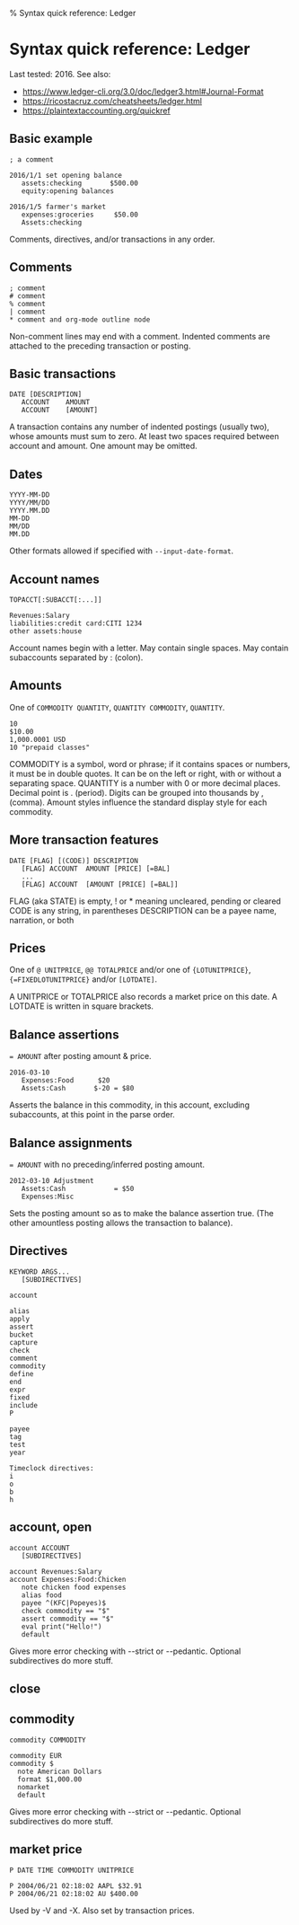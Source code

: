 % Syntax quick reference: Ledger

# Syntax quick reference: Ledger

Last tested: 2016.
See also:
- https://www.ledger-cli.org/3.0/doc/ledger3.html#Journal-Format
- https://ricostacruz.com/cheatsheets/ledger.html
- https://plaintextaccounting.org/quickref

## Basic example

    ; a comment

    2016/1/1 set opening balance
       assets:checking       $500.00
       equity:opening balances

    2016/1/5 farmer's market
       expenses:groceries     $50.00
       Assets:checking

Comments, directives, and/or transactions in any order.

## Comments

    ; comment
    # comment
    % comment
    | comment
    * comment and org-mode outline node

Non-comment lines may end with a comment.
Indented comments are attached to the preceding transaction or posting.

## Basic transactions

    DATE [DESCRIPTION]
       ACCOUNT    AMOUNT
       ACCOUNT    [AMOUNT]

A transaction contains any number of indented postings (usually two), whose amounts must sum to zero.
At least two spaces required between account and amount.
One amount may be omitted.

## Dates

    YYYY-MM-DD
    YYYY/MM/DD
    YYYY.MM.DD
    MM-DD
    MM/DD
    MM.DD

Other formats allowed if specified with `--input-date-format`.

## Account names

    TOPACCT[:SUBACCT[:...]]

    Revenues:Salary
    liabilities:credit card:CITI 1234
    other assets:house

Account names begin with a letter.
May contain single spaces.
May contain subaccounts separated by : (colon).

## Amounts

One of
`COMMODITY QUANTITY`,
`QUANTITY COMMODITY`,
`QUANTITY`.

    10
    $10.00
    1,000.0001 USD
    10 "prepaid classes"

COMMODITY is a symbol, word or phrase; if it contains spaces or numbers, it must be in double quotes.
It can be on the left or right, with or without a separating space.
QUANTITY is a number with 0 or more decimal places.
Decimal point is . (period).
Digits can be grouped into thousands by , (comma).
Amount styles influence the standard display style for each commodity.

## More transaction features

    DATE [FLAG] [(CODE)] DESCRIPTION
       [FLAG] ACCOUNT  AMOUNT [PRICE] [=BAL]
       ...
       [FLAG] ACCOUNT  [AMOUNT [PRICE] [=BAL]]

FLAG (aka STATE) is empty, ! or * meaning uncleared, pending or cleared
CODE is any string, in parentheses
DESCRIPTION can be a payee name, narration, or both

## Prices

One of
`@ UNITPRICE`,
`@@ TOTALPRICE`
and/or one of
`{LOTUNITPRICE}`,
`{=FIXEDLOTUNITPRICE}`
and/or
`[LOTDATE]`.

A UNITPRICE or TOTALPRICE also records a market price on this date.
A LOTDATE is written in square brackets.

## Balance assertions

`= AMOUNT` after posting amount & price.

    2016-03-10
       Expenses:Food      $20
       Assets:Cash       $-20 = $80

Asserts the balance in this commodity,
in this account, excluding subaccounts,
at this point in the parse order.

## Balance assignments

`= AMOUNT` with no preceding/inferred posting amount.

    2012-03-10 Adjustment
       Assets:Cash            = $50
       Expenses:Misc 

Sets the posting amount so as to make the balance assertion true. (The other amountless posting allows the transaction to balance).

## Directives

    KEYWORD ARGS...
       [SUBDIRECTIVES]

    account 

    alias
    apply
    assert
    bucket
    capture
    check
    comment
    commodity
    define
    end
    expr
    fixed
    include
    P 

    payee
    tag
    test
    year

    Timeclock directives:
    i
    o
    b
    h

## account, open

    account ACCOUNT 
       [SUBDIRECTIVES]

    account Revenues:Salary
    account Expenses:Food:Chicken
       note chicken food expenses
       alias food
       payee ^(KFC|Popeyes)$
       check commodity == "$"
       assert commodity == "$"
       eval print("Hello!")
       default

Gives more error checking with --strict  or --pedantic.
Optional subdirectives do more stuff.

## close

## commodity

    commodity COMMODITY

    commodity EUR
    commodity $
      note American Dollars
      format $1,000.00
      nomarket
      default

Gives more error checking with --strict  or --pedantic.
Optional subdirectives do more stuff.

## market price

    P DATE TIME COMMODITY UNITPRICE

    P 2004/06/21 02:18:02 AAPL $32.91
    P 2004/06/21 02:18:02 AU $400.00

Used by -V and -X.
Also set by transaction prices.
